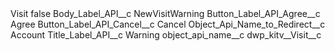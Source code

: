 <?xml version="1.0" encoding="UTF-8"?>
<CustomMetadata xmlns="http://soap.sforce.com/2006/04/metadata" xmlns:xsi="http://www.w3.org/2001/XMLSchema-instance" xmlns:xsd="http://www.w3.org/2001/XMLSchema">
    <label>Visit</label>
    <protected>false</protected>
    <values>
        <field>Body_Label_API__c</field>
        <value xsi:type="xsd:string">NewVisitWarning</value>
    </values>
    <values>
        <field>Button_Label_API_Agree__c</field>
        <value xsi:type="xsd:string">Agree</value>
    </values>
    <values>
        <field>Button_Label_API_Cancel__c</field>
        <value xsi:type="xsd:string">Cancel</value>
    </values>
    <values>
        <field>Object_Api_Name_to_Redirect__c</field>
        <value xsi:type="xsd:string">Account</value>
    </values>
    <values>
        <field>Title_Label_API__c</field>
        <value xsi:type="xsd:string">Warning</value>
    </values>
    <values>
        <field>object_api_name__c</field>
        <value xsi:type="xsd:string">dwp_kitv__Visit__c</value>
    </values>
</CustomMetadata>
